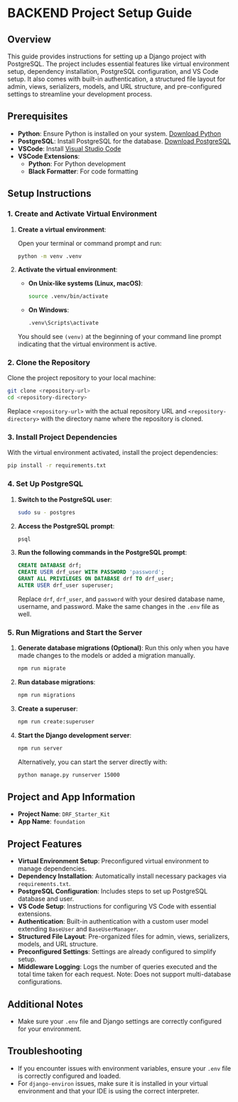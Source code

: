 # BACKEND Project Setup Guide

## Overview

This guide provides instructions for setting up a Django project with PostgreSQL. The project includes essential features like virtual environment setup, dependency installation, PostgreSQL configuration, and VS Code setup.
It also comes with built-in authentication, a structured file layout for admin, views, serializers, models, and URL structure, and pre-configured settings to streamline your development process.

## Prerequisites

-   **Python**: Ensure Python is installed on your system. [Download Python](https://www.python.org/downloads/)
-   **PostgreSQL**: Install PostgreSQL for the database. [Download PostgreSQL](https://www.postgresql.org/download/)
-   **VSCode**: Install [Visual Studio Code](https://code.visualstudio.com/)
-   **VSCode Extensions**:
    -   **Python**: For Python development
    -   **Black Formatter**: For code formatting

## Setup Instructions

### 1. Create and Activate Virtual Environment

1. **Create a virtual environment**:

    Open your terminal or command prompt and run:

    ```bash
    python -m venv .venv
    ```

2. **Activate the virtual environment**:

    - **On Unix-like systems (Linux, macOS)**:

        ```bash
        source .venv/bin/activate
        ```

    - **On Windows**:

        ```cmd
        .venv\Scripts\activate
        ```

    You should see `(venv)` at the beginning of your command line prompt indicating that the virtual environment is active.

### 2. Clone the Repository

Clone the project repository to your local machine:

```bash
git clone <repository-url>
cd <repository-directory>
```

Replace `<repository-url>` with the actual repository URL and `<repository-directory>` with the directory name where the repository is cloned.

### 3. Install Project Dependencies

With the virtual environment activated, install the project dependencies:

```bash
pip install -r requirements.txt
```

### 4. Set Up PostgreSQL

1. **Switch to the PostgreSQL user**:

    ```bash
    sudo su - postgres
    ```

2. **Access the PostgreSQL prompt**:

    ```bash
    psql
    ```

3. **Run the following commands in the PostgreSQL prompt**:

    ```sql
    CREATE DATABASE drf;
    CREATE USER drf_user WITH PASSWORD 'password';
    GRANT ALL PRIVILEGES ON DATABASE drf TO drf_user;
    ALTER USER drf_user superuser;
    ```

    Replace `drf`, `drf_user`, and `password` with your desired database name, username, and password. Make the same changes in the `.env` file as well.

### 5. Run Migrations and Start the Server

1. **Generate database migrations (Optional)**:
   Run this only when you have made changes to the models or added a migration manually.

    ```bash
    npm run migrate
    ```

2. **Run database migrations**:

    ```bash
    npm run migrations
    ```

3. **Create a superuser**:

    ```bash
    npm run create:superuser
    ```

4. **Start the Django development server**:

    ```bash
    npm run server
    ```

    Alternatively, you can start the server directly with:

    ```bash
    python manage.py runserver 15000
    ```

## Project and App Information

-   **Project Name**: `DRF_Starter_Kit`
-   **App Name**: `foundation`

## Project Features

-   **Virtual Environment Setup**: Preconfigured virtual environment to manage dependencies.
-   **Dependency Installation**: Automatically install necessary packages via `requirements.txt`.
-   **PostgreSQL Configuration**: Includes steps to set up PostgreSQL database and user.
-   **VS Code Setup**: Instructions for configuring VS Code with essential extensions.
-   **Authentication**: Built-in authentication with a custom user model extending `BaseUser` and `BaseUserManager`.
-   **Structured File Layout**: Pre-organized files for admin, views, serializers, models, and URL structure.
-   **Preconfigured Settings**: Settings are already configured to simplify setup.
-   **Middleware Logging**: Logs the number of queries executed and the total time taken for each request. Note: Does not support multi-database configurations.

## Additional Notes

-   Make sure your `.env` file and Django settings are correctly configured for your environment.

## Troubleshooting

-   If you encounter issues with environment variables, ensure your `.env` file is correctly configured and loaded.
-   For `django-environ` issues, make sure it is installed in your virtual environment and that your IDE is using the correct interpreter.
